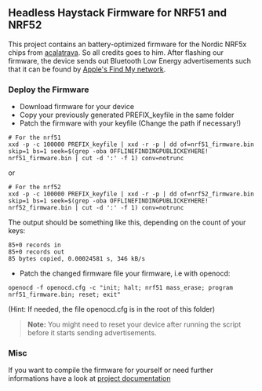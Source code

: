 ## Headless Haystack Firmware for NRF51 and NRF52

This project contains an battery-optimized firmware for the Nordic NRF5x chips from [acalatrava](https://github.com/acalatrava/openhaystack-firmware). So all credits goes to him. 
After flashing our firmware, the device sends out Bluetooth Low Energy advertisements such that it can be found by [Apple's Find My network](https://developer.apple.com/find-my/).


### Deploy the Firmware

- Download firmware for your device
- Copy your previously generated PREFIX_keyfile in the same folder 
- Patch the firmware with your keyfile (Change the path if necessary!)

```
# For the nrf51
xxd -p -c 100000 PREFIX_keyfile | xxd -r -p | dd of=nrf51_firmware.bin skip=1 bs=1 seek=$(grep -oba OFFLINEFINDINGPUBLICKEYHERE! nrf51_firmware.bin | cut -d ':' -f 1) conv=notrunc
```
or 
```
# For the nrf52
xxd -p -c 100000 PREFIX_keyfile | xxd -r -p | dd of=nrf52_firmware.bin skip=1 bs=1 seek=$(grep -oba OFFLINEFINDINGPUBLICKEYHERE! nrf52_firmware.bin | cut -d ':' -f 1) conv=notrunc
```

The output should be something like this, depending on the count of your keys:
```
85+0 records in
85+0 records out
85 bytes copied, 0.00024581 s, 346 kB/s
```

- Patch the changed firmware file your firmware, i.e with openocd:
```
openocd -f openocd.cfg -c "init; halt; nrf51 mass_erase; program nrf51_firmware.bin; reset; exit"
```
(Hint: If needed, the file openocd.cfg is in the root of this folder)

> **Note:** You might need to reset your device after running the script before it starts sending advertisements.

### Misc

If you want to compile the firmware for yourself or need further informations have a look at [project documentation](https://github.com/acalatrava/openhaystack-firmware/blob/main/apps/openhaystack-alternative/README.md)